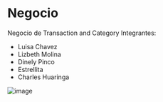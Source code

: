 # Negocio
Negocio de Transaction and Category
Integrantes:
- Luisa Chavez
- Lizbeth Molina
- Dinely Pinco
- Estrellita
- Charles Huaringa

![image](https://user-images.githubusercontent.com/116766527/214166300-42313ec5-4edb-4116-a86e-e999d071818e.png)

